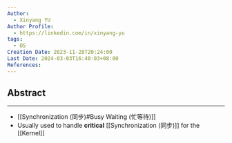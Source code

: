 ```yaml
---
Author:
  - Xinyang YU
Author Profile:
  - https://linkedin.com/in/xinyang-yu
tags:
  - OS
Creation Date: 2023-11-28T20:24:00
Last Date: 2024-03-03T16:40:03+08:00
References: 
---
```

## Abstract
---
- [[Synchronization (同步)#Busy Waiting (忙等待)]]
- Usually used to handle **critical** [[Synchronization (同步)]] for the [[Kernel]]